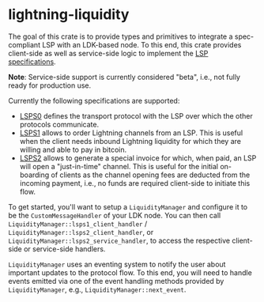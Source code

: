 # lightning-liquidity

The goal of this crate is to provide types and primitives to integrate a spec-compliant LSP with an LDK-based node. To this end, this crate provides client-side as well as service-side logic to implement the [LSP specifications].

**Note**: Service-side support is currently considered "beta", i.e., not fully
ready for production use.

Currently the following specifications are supported:
- [LSPS0] defines the transport protocol with the LSP over which the other protocols communicate.
- [LSPS1] allows to order Lightning channels from an LSP. This is useful when the client needs
inbound Lightning liquidity for which they are willing and able to pay in bitcoin.
- [LSPS2] allows to generate a special invoice for which, when paid, an LSP
  will open a "just-in-time" channel. This is useful for the initial
  on-boarding of clients as the channel opening fees are deducted from the
  incoming payment, i.e., no funds are required client-side to initiate this
  flow.

To get started, you'll want to setup a `LiquidityManager` and configure it to be the `CustomMessageHandler` of your LDK node. You can then call `LiquidityManager::lsps1_client_handler` / `LiquidityManager::lsps2_client_handler`, or `LiquidityManager::lsps2_service_handler`, to access the respective client-side or service-side handlers.

`LiquidityManager` uses an eventing system to notify the user about important updates to the protocol flow. To this end, you will need to handle events emitted via one of the event handling methods provided by `LiquidityManager`, e.g., `LiquidityManager::next_event`.

[LSP specifications]: https://github.com/BitcoinAndLightningLayerSpecs/lsp
[LSPS0]: https://github.com/BitcoinAndLightningLayerSpecs/lsp/tree/main/LSPS0
[LSPS1]: https://github.com/BitcoinAndLightningLayerSpecs/lsp/tree/main/LSPS1
[LSPS2]: https://github.com/BitcoinAndLightningLayerSpecs/lsp/tree/main/LSPS2
